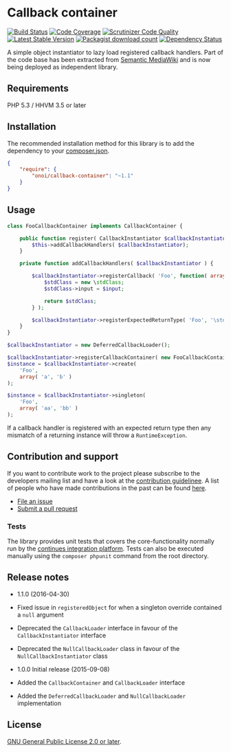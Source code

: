 # Callback container

[![Build Status](https://secure.travis-ci.org/onoi/callback-container.svg?branch=master)](http://travis-ci.org/onoi/callback-container)
[![Code Coverage](https://scrutinizer-ci.com/g/onoi/callback-container/badges/coverage.png?b=master)](https://scrutinizer-ci.com/g/onoi/callback-container/?branch=master)
[![Scrutinizer Code Quality](https://scrutinizer-ci.com/g/onoi/callback-container/badges/quality-score.png?b=master)](https://scrutinizer-ci.com/g/onoi/callback-container/?branch=master)
[![Latest Stable Version](https://poser.pugx.org/onoi/callback-container/version.png)](https://packagist.org/packages/onoi/callback-container)
[![Packagist download count](https://poser.pugx.org/onoi/callback-container/d/total.png)](https://packagist.org/packages/onoi/callback-container)
[![Dependency Status](https://www.versioneye.com/php/onoi:callback-container/badge.png)](https://www.versioneye.com/php/onoi:callback-container)

A simple object instantiator to lazy load registered callback handlers. Part of the
code base has been extracted from [Semantic MediaWiki][smw] and is now being deployed as independent library.

## Requirements

PHP 5.3 / HHVM 3.5 or later

## Installation

The recommended installation method for this library is to add
the dependency to your [composer.json][composer].

```json
{
	"require": {
		"onoi/callback-container": "~1.1"
	}
}
```

## Usage

```php
class FooCallbackContainer implements CallbackContainer {

	public function register( CallbackInstantiator $callbackInstantiator ) {
		$this->addCallbackHandlers( $callbackInstantiator);
	}

	private function addCallbackHandlers( $callbackInstantiator ) {

		$callbackInstantiator->registerCallback( 'Foo', function( array $input ) {
			$stdClass = new \stdClass;
			$stdClass->input = $input;

			return $stdClass;
		} );

		$callbackInstantiator->registerExpectedReturnType( 'Foo', '\stdClass' );
	}
}
```
```php
$callbackInstantiator = new DeferredCallbackLoader();

$callbackInstantiator->registerCallbackContainer( new FooCallbackContainer() );
$instance = $callbackInstantiator->create(
	'Foo',
	array( 'a', 'b' )
);

$instance = $callbackInstantiator->singleton(
	'Foo',
	array( 'aa', 'bb' )
);
```

If a callback handler is registered with an expected return type then any
mismatch of a returning instance will throw a `RuntimeException`.

## Contribution and support

If you want to contribute work to the project please subscribe to the
developers mailing list and have a look at the [contribution guidelinee](/CONTRIBUTING.md). A list
of people who have made contributions in the past can be found [here][contributors].

* [File an issue](https://github.com/onoi/callback-container/issues)
* [Submit a pull request](https://github.com/onoi/callback-container/pulls)

### Tests

The library provides unit tests that covers the core-functionality normally run by the
[continues integration platform][travis]. Tests can also be executed manually using the
`composer phpunit` command from the root directory.

## Release notes

- 1.1.0 (2016-04-30)
 - Fixed issue in `registeredObject` for when a singleton override contained a `null` argument
 - Deprecated the `CallbackLoader` interface in favour of the `CallbackInstantiator` interface
 - Deprecated the `NullCallbackLoader` class in favour of the `NullCallbackInstantiator` class

- 1.0.0 Initial release (2015-09-08)
 - Added the `CallbackContainer` and `CallbackLoader` interface
 - Added the `DeferredCallbackLoader` and `NullCallbackLoader` implementation

## License

[GNU General Public License 2.0 or later][license].

[composer]: https://getcomposer.org/
[contributors]: https://github.com/onoi/callback-container/graphs/contributors
[license]: https://www.gnu.org/copyleft/gpl.html
[travis]: https://travis-ci.org/onoi/callback-container
[smw]: https://github.com/SemanticMediaWiki/SemanticMediaWiki/
